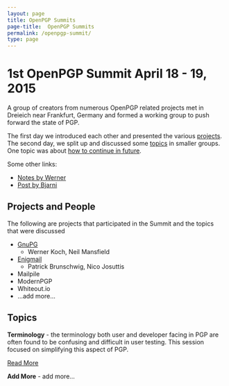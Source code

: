 ```yaml
---
layout: page
title: OpenPGP Summits
page-title:  OpenPGP Summits
permalink: /openpgp-summit/
type: page
---
```


# 1st OpenPGP Summit April 18 - 19, 2015

A group of creators from numerous OpenPGP related projects met in Dreieich near Frankfurt, Germany
and formed a working group to push forward the state of PGP.

The first day we introduced each other and presented the various [projects](#projects-and-people).
The second day, we split up and discussed some [topics](#topics) in smaller groups.
One topic was about [how to continue in future](./future.md).

Some other links:
 - [Notes by Werner](https://www.gnupg.org/blog/20150426-openpgp-summit.html)
 - [Post by Bjarni](https://www.mailpile.is/blog/2015-04-20_OpenPGP_Email_Summit.html)
       

## Projects and People

The following are projects that participated in the Summit and the topics that were discussed

- [GnuPG](https://www.gnupg.org/)
  - Werner Koch, Neil Mansfield
- [Enigmail](https://enigmail.net/home/index.php)
  - Patrick Brunschwig, Nico Josuttis  
- Mailpile
- ModernPGP
- Whiteout.io
- ...add more...


## Topics

**Terminology** - the terminology both user and developer facing in PGP are often found to be confusing and difficult in user testing. This session focused on simplifying this aspect of PGP.

[Read More](https://github.com/ModernPGP/terminology)

**Add More** - add more...
